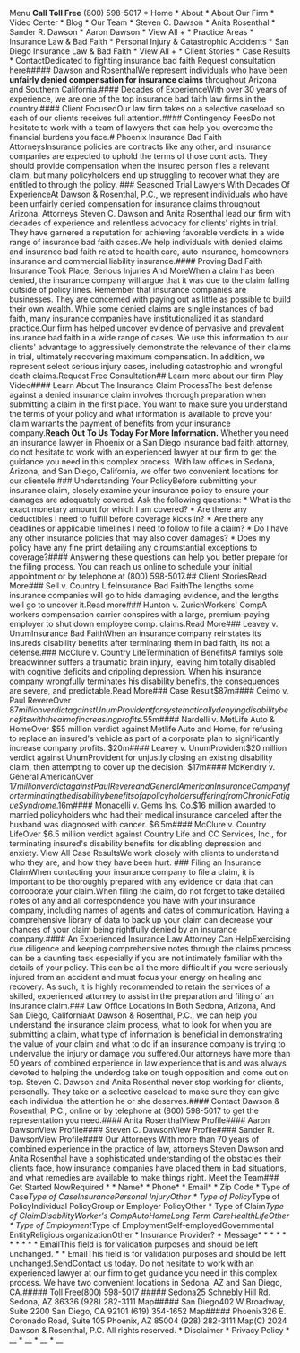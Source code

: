 Menu **Call Toll Free** (800) 598-5017   * Home  * About    * About Our Firm    * Video Center    * Blog  * Our Team    * Steven C. Dawson    * Anita Rosenthal    * Sander R. Dawson    * Aaron Dawson    * View All +  * Practice Areas    * Insurance Law & Bad Faith    * Personal Injury & Catastrophic Accidents    * San Diego Insurance Law & Bad Faith    * View All +  * Client Stories  * Case Results  * ContactDedicated to fighting insurance bad faith Request consultation here##### Dawson and RosenthalWe represent individuals who have been **unfairly denied compensation for insurance claims** throughout Arizona and Southern California.#### Decades of ExperienceWith over 30 years of experience, we are one of the top insurance bad faith law firms in the country.#### Client FocusedOur law firm takes on a selective caseload so each of our clients receives full attention.#### Contingency FeesDo not hesitate to work with a team of lawyers that can help you overcome the financial burdens you face.# Phoenix Insurance  Bad Faith AttorneysInsurance policies are contracts like any other, and insurance companies are expected to uphold the terms of those contracts. They should provide compensation when the insured person files a relevant claim, but many policyholders end up struggling to recover what they are entitled to through the policy. ### Seasoned Trial Lawyers With Decades Of ExperienceAt Dawson & Rosenthal, P.C., we represent individuals who have been unfairly denied compensation for insurance claims throughout Arizona. Attorneys Steven C. Dawson and Anita Rosenthal lead our firm with decades of experience and relentless advocacy for clients' rights in trial. They have garnered a reputation for achieving favorable verdicts in a wide range of insurance bad faith cases.We help individuals with denied claims and insurance bad faith related to health care, auto insurance, homeowners insurance and commercial liability insurance.#### Proving Bad Faith Insurance Took Place, Serious Injuries And MoreWhen a claim has been denied, the insurance company will argue that it was due to the claim falling outside of policy lines. Remember that insurance companies are businesses. They are concerned with paying out as little as possible to build their own wealth. While some denied claims are single instances of bad faith, many insurance companies have institutionalized it as standard practice.Our firm has helped uncover evidence of pervasive and prevalent insurance bad faith in a wide range of cases. We use this information to our clients' advantage to aggressively demonstrate the relevance of their claims in trial, ultimately recovering maximum compensation. In addition, we represent select serious injury cases, including catastrophic and wrongful death claims.Request Free Consultation##  Learn more about our firm Play Video#### Learn About The Insurance Claim ProcessThe best defense against a denied insurance claim involves thorough preparation when submitting a claim in the first place. You want to make sure you understand the terms of your policy and what information is available to prove your claim warrants the payment of benefits from your insurance company.**Reach Out To Us Today For More Information.** Whether you need an insurance lawyer in Phoenix or a San Diego insurance bad faith attorney, do not hesitate to work with an experienced lawyer at our firm to get the guidance you need in this complex process. With law offices in Sedona, Arizona, and San Diego, California, we offer two convenient locations for our clientele.### Understanding Your PolicyBefore submitting your insurance claim, closely examine your insurance policy to ensure your damages are adequately covered. Ask the following questions:  * What is the exact monetary amount for which I am covered?  * Are there any deductibles I need to fulfill before coverage kicks in?  * Are there any deadlines or applicable timelines I need to follow to file a claim?  * Do I have any other insurance policies that may also cover damages?  * Does my policy have any fine print detailing any circumstantial exceptions to coverage?#### Answering these questions can help you better prepare for the filing process. You can reach us online to schedule your initial appointment or by telephone at (800) 598-5017.## Client StoriesRead More### Sell v. Country LifeInsurance Bad FaithThe lengths some insurance companies will go to hide damaging evidence, and the lengths well go to uncover it.Read more### Hunton v. ZurichWorkers' CompA workers compensation carrier conspires with a large, premium-paying employer to shut down employee comp. claims.Read More### Leavey v. UnumInsurance Bad FaithWhen an insurance company reinstates its insureds disability benefits after terminating them in bad faith, its not a defense.### McClure v. Country LifeTermination of BenefitsA familys sole breadwinner suffers a traumatic brain injury, leaving him totally disabled with cognitive deficits and crippling depression. When his insurance company wrongfully terminates his disability benefits, the consequences are severe, and predictable.Read More### Case Result$87m#### Ceimo v. Paul RevereOver $87 million verdict against UnumProvident for systematically denying disability benefits with the aim of increasing profits.$55m#### Nardelli v. MetLife Auto & HomeOver $55 million verdict against Metlife Auto and Home, for refusing to replace an insured's vehicle as part of a corporate plan to significantly increase company profits. $20m#### Leavey v. UnumProvident$20 million verdict against UnumProvident for unjustly closing an existing disability claim, then attempting to cover up the decision. $17m#### McKendry v. General AmericanOver $17 million verdict against Paul Revere and General American Insurance Company for terminating the disability benefits of a policyholder suffering from Chronic Fatigue Syndrome.$16m#### Monacelli v. Gems Ins. Co.$16 million awarded to married policyholders who had their medical insurance canceled after the husband was diagnosed with cancer. $6.5m#### McClure v. Country LifeOver $6.5 million verdict against Country Life and CC Services, Inc., for terminating insured's disability benefits for disabling depression and anxiety. View All Case ResultsWe work closely with clients to understand who they are, and how they have been hurt. ### Filing an Insurance ClaimWhen contacting your insurance company to file a claim, it is important to be thoroughly prepared with any evidence or data that can corroborate your claim.When filing the claim, do not forget to take detailed notes of any and all correspondence you have with your insurance company, including names of agents and dates of communication. Having a comprehensive library of data to back up your claim can decrease your chances of your claim being rightfully denied by an insurance company.#### An Experienced Insurance Law Attorney Can HelpExercising due diligence and keeping comprehensive notes through the claims process can be a daunting task  especially if you are not intimately familiar with the details of your policy. This can be all the more difficult if you were seriously injured from an accident and must focus your energy on healing and recovery. As such, it is highly recommended to retain the services of a skilled, experienced attorney to assist in the preparation and filing of an insurance claim.### Law Office Locations In Both Sedona, Arizona, And San Diego, CaliforniaAt Dawson & Rosenthal, P.C., we can help you understand the insurance claim process, what to look for when you are submitting a claim, what type of information is beneficial in demonstrating the value of your claim and what to do if an insurance company is trying to undervalue the injury or damage you suffered.Our attorneys have more than 50 years of combined experience in law  experience that is and was always devoted to helping the underdog take on tough opposition and come out on top. Steven C. Dawson and Anita Rosenthal never stop working for clients, personally. They take on a selective caseload to make sure they can give each individual the attention he or she deserves.#### Contact Dawson & Rosenthal, P.C., online or by telephone at (800) 598-5017 to get the representation you need.#### Anita RosenthalView Profile#### Aaron DawsonView Profile#### Steven C. DawsonView Profile#### Sander R. DawsonView Profile####  Our Attorneys With more than 70 years of combined experience in the practice of law, attorneys Steven Dawson and Anita Rosenthal have a sophisticated understanding of the obstacles their clients face, how insurance companies have placed them in bad situations, and what remedies are available to make things right. Meet the Team### Get Started NowRequired *  * Name*  * Phone*  * Email*  * Zip Code  * Type of Case*Type of CaseInsurancePersonal InjuryOther  * Type of Policy*Type of PolicyIndividual PolicyGroup or Employer PolicyOther  * Type of Claim*Type of ClaimDisabilityWorker's CompAutoHomeLong Term CareHealthLifeOther  * Type of Employment*Type of EmploymentSelf-employedGovernmental EntityReligious organizationOther  * Insurance Provider?  * Message*  *   *   *   *   *   *   *   *   * EmailThis field is for validation purposes and should be left unchanged.  *   * EmailThis field is for validation purposes and should be left unchanged.SendContact us today. Do not hesitate to work with an experienced lawyer at our firm to get guidance you need in this complex process. We have two convenient locations in Sedona, AZ and San Diego, CA.##### Toll Free(800) 598-5017 ##### Sedona25 Schnebly Hill Rd.  Sedona, AZ 86336 (928) 282-3111 Map##### San Diego402 W Broadway, Suite 2200  San Diego, CA 92101 (619) 354-1652 Map##### Phoenix326 E. Coronado Road, Suite 105  Phoenix, AZ 85004 (928) 282-3111 Map(C) 2024 Dawson & Rosenthal, P.C.   All rights reserved.  * Disclaimer  * Privacy Policy  * __  * __  * __  * __